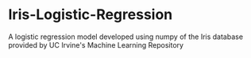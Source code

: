 # Iris-Logistic-Regression
A logistic regression model developed using numpy of the Iris database provided by UC Irvine's Machine Learning Repository 
